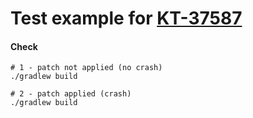 # Test example for [KT-37587](https://youtrack.jetbrains.com/issue/KT-37587)

#### Check
```
# 1 - patch not applied (no crash)
./gradlew build

# 2 - patch applied (crash)
./gradlew build
```
